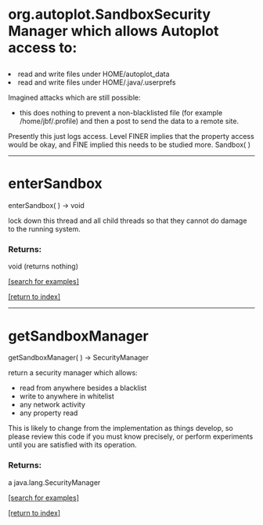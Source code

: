 # org.autoplot.SandboxSecurity Manager which allows Autoplot access to:<ul>
 <li>read and write files under HOME/autoplot_data
 <li>read and write files under HOME/.java/.userprefs
 </ul>
 
 Imagined attacks which are still possible:<ul>
 <li> this does nothing to prevent a non-blacklisted file 
 (for example /home/jbf/.profile) and then a post to send the data to
 a remote site.
 </ul>
 
 Presently this just logs access.  Level FINER implies that the property 
 access would be okay, and FINE implied this needs to be studied more.
Sandbox( )


***
<a name="enterSandbox"></a>
# enterSandbox
enterSandbox(  ) &rarr; void

lock down this thread and all child threads so that they cannot do damage
 to the running system.

### Returns:
void (returns nothing)


<a href="https://github.com/autoplot/dev/search?q=enterSandbox&unscoped_q=enterSandbox">[search for examples]</a>

<a href="https://github.com/autoplot/documentation/blob/master/javadoc/index-all.md">[return to index]</a>

***
<a name="getSandboxManager"></a>
# getSandboxManager
getSandboxManager(  ) &rarr; SecurityManager

return a security manager which allows:<ul>
 <li>read from anywhere besides a blacklist
 <li>write to anywhere in whitelist
 <li>any network activity
 <li>any property read
 </ul>
 This is likely to change from the implementation as things develop, so
 please review this code if you must know precisely, or perform 
 experiments until you are satisfied with its operation.

### Returns:
a java.lang.SecurityManager


<a href="https://github.com/autoplot/dev/search?q=getSandboxManager&unscoped_q=getSandboxManager">[search for examples]</a>

<a href="https://github.com/autoplot/documentation/blob/master/javadoc/index-all.md">[return to index]</a>

